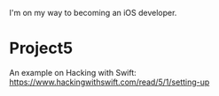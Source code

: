 I'm on my way to becoming an iOS developer.

# Project5
An example on Hacking with Swift: https://www.hackingwithswift.com/read/5/1/setting-up
